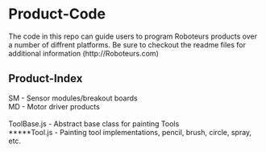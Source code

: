 <h1>Product-Code</h1>
The code in this repo can guide users to program Roboteurs products over a number of diffrent platforms. Be sure 
to checkout the readme files for additional information
(http://Roboteurs.com)
 
<h2>Product-Index</h2>
SM - Sensor modules/breakout boards<br />
MD - Motor driver products<br />

<br />
ToolBase.js - Abstract base class for painting Tools<br />
*****Tool.js - Painting tool implementations, pencil, brush, circle, spray, etc.<br />
